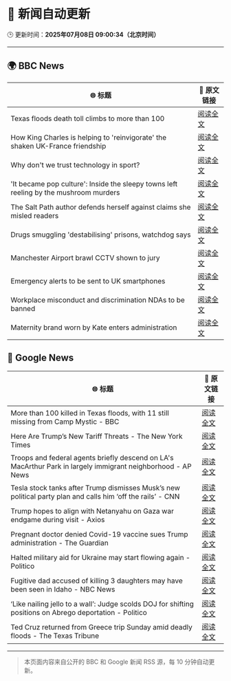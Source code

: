 # 🧠 新闻自动更新

🕒 更新时间：**2025年07月08日 09:00:34（北京时间）**

---

## 🌍 BBC News

| 🌐 标题 | 🔗 原文链接 |
|--------|-------------|
| Texas floods death toll climbs to more than 100 | [阅读全文](https://www.bbc.com/news/articles/c0j4eq517qyo) |
| How King Charles is helping to 'reinvigorate' the shaken UK-France friendship | [阅读全文](https://www.bbc.com/news/articles/cyvjg41e6mzo) |
| Why don't we trust technology in sport? | [阅读全文](https://www.bbc.com/sport/tennis/articles/cdr3nk7vd28o) |
| 'It became pop culture': Inside the sleepy towns left reeling by the mushroom murders | [阅读全文](https://www.bbc.com/news/articles/c4g8zr16y21o) |
| The Salt Path author defends herself against claims she misled readers | [阅读全文](https://www.bbc.com/news/articles/cm2z0707mlgo) |
| Drugs smuggling 'destabilising' prisons, watchdog says | [阅读全文](https://www.bbc.com/news/articles/c0m8prz7077o) |
| Manchester Airport brawl CCTV shown to jury | [阅读全文](https://www.bbc.com/news/articles/c4g8e29jdrpo) |
| Emergency alerts to be sent to UK smartphones | [阅读全文](https://www.bbc.com/news/articles/c4ge9xk8wj0o) |
| Workplace misconduct and discrimination NDAs to be banned | [阅读全文](https://www.bbc.com/news/articles/c93kwgzz88qo) |
| Maternity brand worn by Kate enters administration | [阅读全文](https://www.bbc.com/news/articles/c5y9qez8ze3o) |

## 📰 Google News

| 🌐 标题 | 🔗 原文链接 |
|--------|-------------|
| More than 100 killed in Texas floods, with 11 still missing from Camp Mystic - BBC | [阅读全文](https://news.google.com/rss/articles/CBMiVEFVX3lxTFAzVHVPSWJBZ1VibFpqQ1NQOUQ1UlQ5Qi1NdTRZLTlweXdpT3VPeXBTdW1DQ3JNbVVfejBEZFFSSHk1YWxldVpaVjlLdmpoWlhKS21mTA?oc=5) |
| Here Are Trump’s New Tariff Threats - The New York Times | [阅读全文](https://news.google.com/rss/articles/CBMiiwFBVV95cUxOMG51OWkxOXdQRkYxQ2pDc05jejZYUUZlajNkdl9pUWZrLWlHNDVObk1wVUxfS2s2WTJyZlRtRkQtRmZsb3NfLVZaNW1GNXZZS0hkU2RKX1RrV2FIdnZMU2EtTXdrbFp2UlJBRVdnRHNUQTlhWmVTVVJscmhRb2w4N3I3ZkIyckZnajhV?oc=5) |
| Troops and federal agents briefly descend on LA's MacArthur Park in largely immigrant neighborhood - AP News | [阅读全文](https://news.google.com/rss/articles/CBMipgFBVV95cUxPanR3TjYxaDl0UW4wYWFjOV83dXVNdUREX0lfZHZ1Sk5ld0szY0FuNHBaNmVONHAxdGk0OTJRS1VWOGhjLUlRbTRJRU80Qi1pSm5KRDJJOVNwZTlVX1oweWFQM28wdzJlYXFTOU56TmUxTUhMcXlBVTZhOWlhdUk1cmZVdHpkSW53Sm9vQ25oR0Y4eEdPN2FoSVpQVDBZZEpXN1pUTjJR?oc=5) |
| Tesla stock tanks after Trump dismisses Musk’s new political party plan and calls him ‘off the rails’ - CNN | [阅读全文](https://news.google.com/rss/articles/CBMidkFVX3lxTE5SZ25YeEZDQ3JrRlhFbW04Y18tbmxIVFJuSG90ejIyNlpfVUpuVDlTY3NjOXRtMmxhdXdaR2Jrd0ZKYS15MF9mYUdMSWJjcEdXZVBuVTdfbE80QjdkbE91dlNOcjR2V0EzNERkQVBMemo0M2lWZGfSAXtBVV95cUxQODBOYzBWSHFqTlNzeGstX2lENHBaWG5XRlhmazVBTlFRZVJXb1BKSzFlRnM0T2EyWC15TmliZkcwLTJyNzRoVS1EU0tXMGdtNVA4R2Jsbkh3VFlhbnpISFhDUEdjMlpGRU5PMTlyaGtpdXlMUFJQaUVldDA?oc=5) |
| Trump hopes to align with Netanyahu on Gaza war endgame during visit - Axios | [阅读全文](https://news.google.com/rss/articles/CBMiggFBVV95cUxOQ2QzTVNEOUxzeHdtaVpKOVJKZjNGZ1lIZElnd2VTZzFLWUZUV0ZLWl96d3BhcWNVMFlrMjROQ2xENFJGZjJGdU8wT29aVUY1LWpEcm1ZbmVvZkJ3REd6RExDQi04V1ZqRVVkTkZzSnp2SzJ4cWJfQnoxM0VqTW54ZUln?oc=5) |
| Pregnant doctor denied Covid-19 vaccine sues Trump administration - The Guardian | [阅读全文](https://news.google.com/rss/articles/CBMimAFBVV95cUxNX3BlU1NUTUt2bW1NR1k0VnNvX2hLUkVROE12eWJxclNqUWNJVkFuMlpiRWpZU1lOSVRlc3FuZlFxWGozMklGS3Z2MVVOR2I5U1lES2FxcmxtRUFfTEZPT09CTlNueXF3bDBfSTBBdWgwOHhyTW1CT3BJZERJemlJRDI3OEV5eGV2NXVIak9oY0Y1WjM3dDZhcA?oc=5) |
| Halted military aid for Ukraine may start flowing again - Politico | [阅读全文](https://news.google.com/rss/articles/CBMihgFBVV95cUxQMENGZWlvdjRXcmpjWEtpcE9IOHhkaU43eHNhMVVvQ2s2YURHT2R2RzJ0VENSSDNfclFKMWk0V0RTOFJOR0hsYmUtN0psVFVuREl4MWdxaWp0VUlwdHlkWlBuZy1DUkhpVWNWeER2TzR3dFRJd3g0Nm5iYVR4ZVFBT3JiTFprZw?oc=5) |
| Fugitive dad accused of killing 3 daughters may have been seen in Idaho - NBC News | [阅读全文](https://news.google.com/rss/articles/CBMijAFBVV95cUxPc2V3T1I2cGNMUmMwNWhXdVhHYWh4cnlMWi1DeTNEQkl1cnA2ZzEySy1fU3J6czVjUkQ1MkR6NnhJVGVoMU44a3ZKLUJhTnJoTFRhUXRiX0E1N1FVN1hlQVhMX1BJTnhiSTY5dnhzSXI4Tk1NYU51dHJsQ3VheVpwVGo5M21LakpEWjZEMNIBVkFVX3lxTE5KZk54UFZoSjBqVkk1LS1YQmE2Rm81UWR4b2ZqdUZEbDlLTzFBcGVKb1lrME9KTkhyYnlGdHpLR3JFLWJkZ0J3OWoyT19kWEYxY3l1cEFn?oc=5) |
| ‘Like nailing jello to a wall’: Judge scolds DOJ for shifting positions on Abrego deportation - Politico | [阅读全文](https://news.google.com/rss/articles/CBMilAFBVV95cUxOcG5WLXVJcGtjQjJMdTdEZ1FJc21QZ3VqNUI3REhFODRCVmpURHZsN25IR1pXeGkyZVg1Vlc1V094QWxpVXhPcExEOHVRNlZrQnIzMzhhNFZKU2t5c1NnM0JDOXVtSXBieDJTLUt2d2lwSnZoS2x1N2RpcXA3RllsQnotNWliUnlpY2hUbEwxd0FocEs1?oc=5) |
| Ted Cruz returned from Greece trip Sunday amid deadly floods - The Texas Tribune | [阅读全文](https://news.google.com/rss/articles/CBMiiAFBVV95cUxNSWVPQkNWYzd0a1BBM2JCZF95Tl90enhpM3BxZGxJYkd3ZWxZM2FRcUo1MkVyaVpsMzVjTDg5SGVYZ2x6RV9nWDFxQ3d6bFpOUURKbVBxOXJZNk5xc0tucWMyakllREh3WDJmM3lTSjE2NGJJNmJnWXI3eURuUG5IMTI3d3JQV3Vp?oc=5) |

---
> 本页面内容来自公开的 BBC 和 Google 新闻 RSS 源，每 10 分钟自动更新。